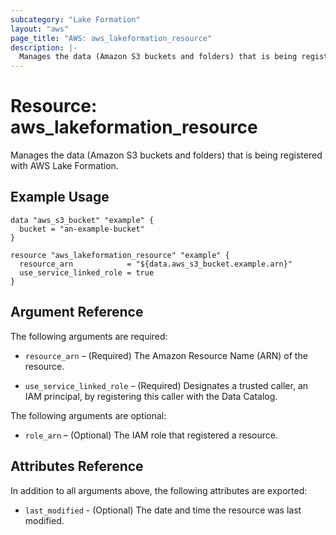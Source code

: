 ```yaml
---
subcategory: "Lake Formation"
layout: "aws"
page_title: "AWS: aws_lakeformation_resource"
description: |-
  Manages the data (Amazon S3 buckets and folders) that is being registered with AWS Lake Formation
---
```


# Resource: aws_lakeformation_resource

Manages the data (Amazon S3 buckets and folders) that is being registered with AWS Lake Formation.

## Example Usage

```hcl
data "aws_s3_bucket" "example" {
  bucket = "an-example-bucket"
}

resource "aws_lakeformation_resource" "example" {
  resource_arn            = "${data.aws_s3_bucket.example.arn}"
  use_service_linked_role = true
}
```

## Argument Reference

The following arguments are required:

* `resource_arn` – (Required) The Amazon Resource Name (ARN) of the resource.

* `use_service_linked_role` – (Required) Designates a trusted caller, an IAM principal, by registering this caller with the Data Catalog.

The following arguments are optional:

* `role_arn` – (Optional) The IAM role that registered a resource.

## Attributes Reference

In addition to all arguments above, the following attributes are exported:

* `last_modified` - (Optional) The date and time the resource was last modified.
